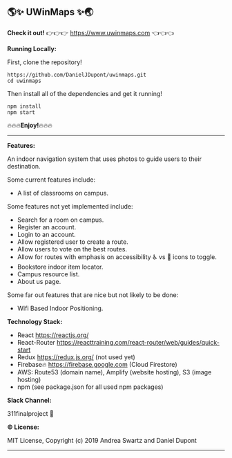 ## :earth_americas::sparkles: UWinMaps :sparkles::earth_asia:

**Check it out!**
:point_right::point_right::point_right: https://www.uwinmaps.com :point_left::point_left::point_left:

**Running Locally:**

First, clone the repository!


```
https://github.com/DanielJDupont/uwinmaps.git
cd uwinmaps
```

Then install all of the dependencies and get it running!

```
npm install
npm start
```

:fire::fire::fire:**Enjoy!**:fire::fire::fire:

---

**Features:**

An indoor navigation system that uses photos to guide users to their destination.

Some current features include:

- A list of classrooms on campus.

Some features not yet implemented include:

- Search for a room on campus.
- Register an account.
- Login to an account.
- Allow registered user to create a route.
- Allow users to vote on the best routes.
- Allow for routes with emphasis on accessibility :wheelchair: vs :walking: icons to toggle.
- Bookstore indoor item locator.
- Campus resource list.
- About us page.

Some far out features that are nice but not likely to be done:

- Wifi Based Indoor Positioning.

**Technology Stack:**

- React https://reactjs.org/
- React-Router https://reacttraining.com/react-router/web/guides/quick-start
- Redux https://redux.js.org/ (not used yet)
- Firebase:fire: https://firebase.google.com (Cloud Firestore)
- AWS: Route53 (domain name), Amplify (website hosting), S3 (image hosting)
- npm (see package.json for all used npm packages)

**Slack Channel:**

311finalproject :seedling:

**:copyright: License:**

MIT License, Copyright (c) 2019 Andrea Swartz and Daniel Dupont

---
